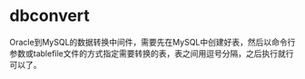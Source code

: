 # dbconvert

Oracle到MySQL的数据转换中间件，需要先在MySQL中创建好表，然后以命令行参数或tablefile文件的方式指定需要转换的表，表之间用逗号分隔，之后执行就行可以了。
